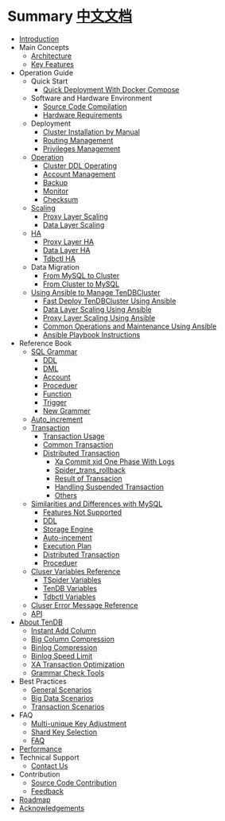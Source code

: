 # Summary [中文文档](SUMMARY.md)

* [Introduction](README.md)
* Main Concepts
    * [Architecture](Documentation/architecture-en.md)
    * [Key Features](Documentation/key-features-en.md)
* Operation Guide
    * Quick Start
        * [Quick Deployment With Docker Compose](Documentation/op-guide/docker-compose-tendbcluster-en.md)
    * Software and Hardware Environment
        * [Source Code Compilation](Documentation/op-guide/compile-en.md)
        * [Hardware Requirements](Documentation/op-guide/system-en.md)
    * Deployment
        * [Cluster Installation by Manual](Documentation/op-guide/manual-install-en.md)
        * [Routing Management](Documentation/op-guide/route-manager-en.md)
        * [Privileges Management](Documentation/op-guide/cluster-grant-en.md)
    * [Operation](Documentation/op-guide/cluster-operator-en.md)
        * [Cluster DDL Operating](Documentation/op-guide/alter-operator-en.md)
        * [Account Management](Documentation/op-guide/grant-operator-en.md)
        * [Backup](Documentation/op-guide/backup-en.md)
        * [Monitor](Documentation/op-guide/monitor-en.md)
        * [Checksum](Documentation/op-guide/checksum-en.md)
    * [Scaling](Documentation/op-guide/scale-up-down-en.md)
        * [Proxy Layer Scaling](Documentation/op-guide/TSpider-scale-en.md)
        * [Data Layer Scaling](Documentation/op-guide/TenDB-scale-en.md)
    * [HA](Documentation/op-guide/High-availability-en.md)
        * [Proxy Layer HA](Documentation/op-guide/TSpider-failover-en.md)
        * [Data Layer HA](Documentation/op-guide/TenDB-failover-en.md)
        * [Tdbctl HA](Documentation/op-guide/Tdbctl-failover-en.md)
    * Data Migration
        * [From MySQL to Cluster](Documentation/op-guide/Data-migrate-en.md/#jump1)
        * [From Cluster to MySQL](Documentation/op-guide/Data-migrate-en.md/#jump3)
    * [Using Ansible to Manage TenDBCluster](Documentation/op-ansible/readme-en.md)
        * [Fast Deploy TenDBCluster Using Ansible](Documentation/op-ansible/ansible-deploy-tendbcluster-en.md)
        * [Data Layer Scaling Using Ansible](Documentation/op-ansible/ansible-scale-up-tendb-en.md)
        * [Proxy Layer Scaling Using Ansible](Documentation/op-ansible/ansible-scale-out-tspider-en.md)
        * [Common Operations and Maintenance Using Ansible](Documentation/op-ansible/ansible-with-cluster-op-en.md)
        * [Ansible Playbook Instructions](Documentation/op-ansible/ansible-def-inventory-vars-en.md)
* Reference Book
    * [SQL Grammar](Documentation/re-book/sql-grammar-en.md)   
      * [DDL](Documentation/re-book/ddl-syntax-en.md)   
      * [DML](Documentation/re-book/dml-syntax-en.md)    
      * [Account](Documentation/re-book/grant-en.md)    
      * [Proceduer](Documentation/re-book/stored-procedure-en.md)   
      * [Function](Documentation/re-book/function-en.md)   
      * [Trigger](Documentation/re-book/trigger-en.md)
      * [New Grammer](Documentation/re-book/new-grammar-en.md)
    * [Auto_increment](Documentation/re-book/auto-increase-en.md)
    * [Transaction](Documentation/re-book/transaction-en.md)
      * [Transaction Usage](Documentation/re-book/transaction-en.md#jump2)
      * [Common Transaction](Documentation/re-book/transaction-en.md#jump3)
      * [Distributed Transaction](Documentation/re-book/transaction-en.md#jump4)
        * [Xa Commit xid One Phase With Logs](Documentation/re-book/transaction-en.md#jump41)
        * [Spider_trans_rollback](Documentation/re-book/transaction-en.md#jump42)
        * [Result of Transacion](Documentation/re-book/transaction-en.md#jump43)
        * [Handling Suspended Transaction](Documentation/re-book/transaction-en.md#jump44)
        * [Others](Documentation/re-book/transaction-en.md#jump5)
    * [Similarities and Differences with MySQL](Documentation/re-book/mysql-compatibility-en.md/#jump)
        * [Features Not Supported](Documentation/re-book/mysql-compatibility-en.md/#jump1)
        * [DDL](Documentation/re-book/mysql-compatibility-en.md/#jump21)
        * [Storage Engine](Documentation/re-book/mysql-compatibility-en.md/#jump22)
        * [Auto-incement](Documentation/re-book/mysql-compatibility-en.md/#jump23)
        * [Execution Plan](Documentation/re-book/mysql-compatibility-en.md#jump24)
        * [Distributed Transaction](Documentation/re-book/mysql-compatibility-en.md/#jump25)
        * [Proceduer](Documentation/re-book/mysql-compatibility-en.md#jump26)
    * [Cluser Variables Reference](Documentation/re-book/parameter-en.md)
      * [TSpider Variables](Documentation/re-book/tspider-parameter-en.md)
      * [TenDB Variables](Documentation/re-book/tendb-parameter-en.md)
      * [Tdbctl Variables](Documentation/re-book/tdbctl-parameter-en.md)
    * [Cluser Error Message Reference](Documentation/re-book/errorno-en.md)
    * [API](Documentation/re-book/api-en.md)
* [About TenDB](Documentation/tendb/tendb-en.md)
    * [Instant Add Column](Documentation/tendb/instant-add-column-en.md)
    * [Big Column Compression](Documentation/tendb/blob-compress-en.md)
    * [Binlog Compression](Documentation/tendb/binlog-compress-en.md)
    * [Binlog Speed Limit](Documentation/tendb/binlog-speed-limit-en.md)
    * [XA Transaction Optimization](Documentation/tendb/xafeatures-en.md)
	* [Grammar Check Tools](Documentation/tendb/tmysqlparse-en.md)
* Best Practices
    * [General Scenarios](Documentation/practice/common-bestpractice-en.md)
    * [Big Data Scenarios](Documentation/practice/bigdatapractice-en.md)
    * [Transaction Scenarios](Documentation/practice/transactionapplication-en.md)
* FAQ
    * [Multi-unique Key Adjustment](Documentation/com-problem/multi-unique-key-adjust-en.md)
    * [Shard Key Selection](Documentation/com-problem/shard-key-choose-en.md)
    * [FAQ](Documentation/com-problem/problem-analysis-en.md)
* [Performance](Documentation/performance-test-en.md)
* Technical Support
    * [Contact Us](Documentation/contribution/concat-en.md)
* Contribution
    * [Source Code Contribution](Documentation/contribution/contribute-en.md)
    * [Feedback](Documentation/contribution/contribute-en.md#jump2)
* [Roadmap](Documentation/roadmap-en.md)
* [Acknowledgements](Documentation/acknowledgements-en.md)